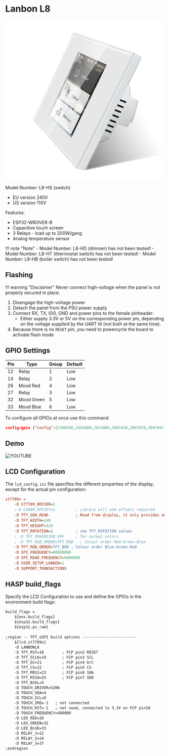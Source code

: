<h1>Lanbon L8</h1>

![Display image](../assets/images/devices/lanbon-l8.jpg)

Model Number: L8-HS (switch)

- EU version 240V
- US version 110V

Features:

- ESP32-WROVER-B
- Capacitive touch screen
- 3 Relays - load up to 200W/gang
- Analog temperature sensor

!!! note "Note"
    - Model Number: L8-HD (dimmer) has not been tested!
    - Model Number: L8-HT (thermostat switch) has not been tested!
    - Model Number: L8-HB (boiler switch) has not been tested!

## Flashing

!!! warning "Disclaimer"
    Never connect high-voltage when the panel is not properly secured in place.

1. Disengage the high-voltage power
2. Detach the panel from the PSU power supply
3. Connect RX, TX, IO0, GND and power pins to the female pinheader:
     - Either supply 3.3V or 5V on the corresponding power pin, depending on the voltage supplied by the UART ttl (not both at the same time).
5. Because there is no `RESET` pin, you need to powercycle the board to activate flash mode

## GPIO Settings

Pin | Type | Group | Default
----|----|----|----
12 | Relay | 1 | Low
14 | Relay | 2 | Low
26 | Mood Red | 4 | Low
27 | Relay | 3 | Low
32 | Mood Green | 5 | Low
33 | Mood Blue  | 6 | Low

To configure all GPIOs at once use this command:

```json
config/gpio {"config":[2360346,2491680,2623009,2097420,2097678,2097947,0,0]}
```

## Demo

![YOUTUBE](KWQSwoVaKf8)

## LCD Configuration

The `lcd_config.ini` file specifies the different properties of the display, except for the actual pin configuration:

```ini
st7789v =
    -D ST7789_DRIVER=1
    ;-D CGRAM_OFFSET=1         ; Library will add offsets required
    -D TFT_SDA_READ            ; Read from display, it only provides an SDA pin
    -D TFT_WIDTH=240
    -D TFT_HEIGHT=320
    -D TFT_ROTATION=2          ; see TFT_ROTATION values
    ; -D TFT_INVERSION_OFF     ; for normal colors
    ; -D TFT_RGB_ORDER=TFT_RGB   ; Colour order Red-Green-Blue
    -D TFT_RGB_ORDER=TFT_BGR ; Colour order Blue-Green-Red
    -D SPI_FREQUENCY=80000000
    -D SPI_READ_FREQUENCY=6000000 
    -D USER_SETUP_LOADED=1
    -D SUPPORT_TRANSACTIONS
```

## HASP build_flags

Specify the LCD Configuration to use and define the GPIOs in the environment build flags:

```
build_flags =
    ${env.build_flags}
    ${esp32.build_flags}
    ${esp32.ps_ram}

;region -- TFT_eSPI build options ------------------------
    ${lcd.st7789v}
    -D LANBONL8
    -D TFT_RST=18        ; FCP pin2 RESET
    -D TFT_SCLK=19       ; FCP pin3 SCL
    -D TFT_DC=21         ; FCP pin4 D/C
    -D TFT_CS=22         ; FCP pin5 CS
    -D TFT_MOSI=23       ; FCP pin6 SDA
    -D TFT_MISO=25       ; FCP pin7 SDO
    -D TFT_BCKL=5
    -D TOUCH_DRIVER=5206
    -D TOUCH_SDA=4
    -D TOUCH_SCL=0
    -D TOUCH_IRQ=-1   ; not connected
    -D TOUCH_RST=-1   ; not used, connected to 3.3V on FCP pin10
    -D TOUCH_FREQUENCY=400000
    -D LED_RED=26
    -D LED_GREEN=32
    -D LED_BLUE=33
    -D RELAY_1=12
    -D RELAY_2=24
    -D RELAY_3=37
;endregion
```